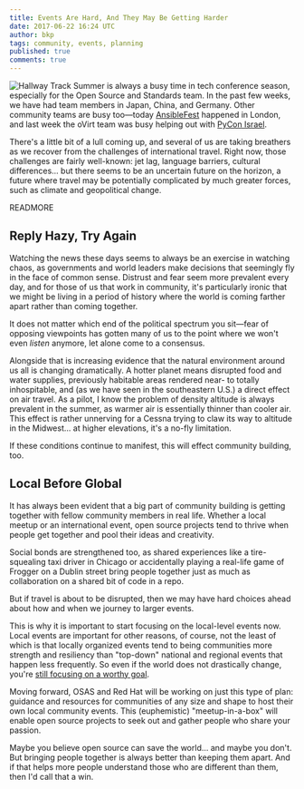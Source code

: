 ```yaml
---
title: Events Are Hard, And They May Be Getting Harder
date: 2017-06-22 16:24 UTC
author: bkp
tags: community, events, planning
published: true
comments: true
---
```


![Hallway Track](blog/red-hat-summit.jpg) Summer is always a busy time in tech conference season, especially for the Open Source and Standards team. In the past few weeks, we have had team members in Japan, China, and Germany. Other community teams are busy too&mdash;today [AnsibleFest](https://www.ansible.com/ansiblefest) happened in London, and last week the oVirt team was busy helping out with [PyCon Israel](http://il.pycon.org/2017/).

There's a little bit of a lull coming up, and several of us are taking breathers as we recover from the challenges of international travel. Right now, those challenges are fairly well-known: jet lag, language barriers, cultural differences... but there seems to be an uncertain future on the horizon, a future where travel may be potentially complicated by much greater forces, such as climate and geopolitical change.

READMORE

## Reply Hazy, Try Again

Watching the news these days seems to always be an exercise in watching chaos, as governments and world leaders make decisions that seemingly fly in the face of common sense. Distrust and fear seem more prevalent every day, and for those of us that work in community, it's particularly ironic that we might be living in a period of history where the world is coming farther apart rather than coming together.

It does not matter which end of the political spectrum you sit&mdash;fear of opposing viewpoints has gotten many of us to the point where we won't even *listen* anymore, let alone come to a consensus.

Alongside that is increasing evidence that the natural environment around us all is changing dramatically. A hotter planet means disrupted food and water supplies, previously habitable areas rendered near- to totally inhospitable, and (as we have seen in the southeastern U.S.) a direct effect on air travel. As a pilot, I know the problem of density altitude is always prevalent in the summer, as warmer air is essentially thinner than cooler air. This effect is rather unnerving for a Cessna trying to claw its way to altitude in the Midwest... at higher elevations, it's a no-fly limitation.

If these conditions continue to manifest, this will effect community building, too.

## Local Before Global

It has always been evident that a big part of community building is getting together with fellow community members in real life. Whether a local meetup or an international event, open source projects tend to thrive when people get together and pool their ideas and creativity.

Social bonds are strengthened too, as shared experiences like a tire-squealing taxi driver in Chicago or accidentally playing a real-life game of Frogger on a Dublin street bring people together just as much as collaboration on a shared bit of code in a repo.

But if travel is about to be disrupted, then we may have hard choices ahead about how and when we journey to larger events.

This is why it is important to start focusing on the local-level events now. Local events are important for other reasons, of course, not the least of which is that locally organized events tend to being communities more strength and resiliency than "top-down" national and regional events that happen less frequently. So even if the world does not drastically change, you're [still focusing on a worthy goal](https://community.redhat.com/blog/2017/03/community-of-one/).

Moving forward, OSAS and Red Hat will be working on just this type of plan: guidance and resources for communities of any size and shape to host their own local community events. This (euphemistic) "meetup-in-a-box" will enable open source projects to seek out and gather people who share your passion.

Maybe you believe open source can save the world... and maybe you don't. But bringing people together is always better than keeping them apart. And if that helps more people understand those who are different than them, then I'd call that a win.
